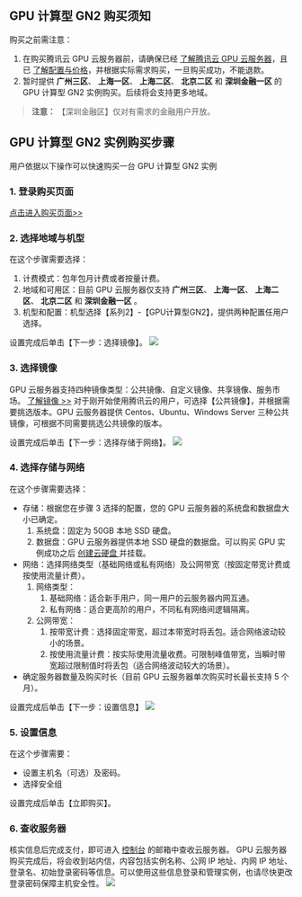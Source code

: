 ##  GPU 计算型 GN2 购买须知
购买之前需注意：
1. 在购买腾讯云 GPU 云服务器前，请确保已经 [了解腾讯云 GPU 云服务器](/doc/product/560/8015l)，且已 [了解配置与价格](/doc/product/560/8025)，并根据实际需求购买，一旦购买成功，不能退款。
2. 暂时提供  **广州三区**、 **上海一区**、 **上海二区**、 **北京二区** 和 **深圳金融一区** 的 GPU 计算型 GN2 实例购买。后续将会支持更多地域。
>**注意：**
>【深圳金融区】仅对有需求的金融用户开放。


##  GPU 计算型 GN2 实例购买步骤
用户依据以下操作可以快速购买一台 GPU 计算型 GN2 实例
### 1. 登录购买页面
[点击进入购买页面>>](https://buy.qcloud.com/cvm?regionId=8&zoneId=800002&generation=v2&deviceType=gpu&tabIndex=1)
### 2. 选择地域与机型
在这个步骤需要选择：
1. 计费模式：包年包月计费或者按量计费。
2. 地域和可用区：目前 GPU 云服务器仅支持 **广州三区**、 **上海一区**、 **上海二区**、 **北京二区** 和 **深圳金融一区** 。
3. 机型和配置：机型选择【系列2】-【GPU计算型GN2】，提供两种配置任用户选择。

设置完成后单击【下一步：选择镜像】。
 ![](//mc.qcloudimg.com/static/img/550bf1efa9c9471d2967192f2d0e7478/image.png)
### 3. 选择镜像
GPU 云服务器支持四种镜像类型：公共镜像、自定义镜像、共享镜像、服务市场。 [了解镜像 >>](/doc/product/213/4940)
对于刚开始使用腾讯云的用户，可选择【公共镜像】，并根据需要挑选版本。GPU 云服务器提供 Centos、Ubuntu、Windows Server 三种公共镜像，可根据不同需要挑选公共镜像的版本。

设置完成后单击【下一步：选择存储于网络】。
![](//mc.qcloudimg.com/static/img/63210bc3654107b68336d1e92789b000/image.png)
### 4. 选择存储与网络
在这个步骤需要选择：
- 存储：根据您在步骤 3 选择的配置，您的 GPU 云服务器的系统盘和数据盘大小已确定。
	1. 系统盘：固定为 50GB 本地 SSD 硬盘。
	2. 数据盘：GPU 云服务器提供本地 SSD 硬盘的数据盘。可以购买 GPU 实例成功之后 [创建云硬盘 ](/doc/product/362/5744#.E5.88.9B.E5.BB.BA.E5.BC.B9.E6.80.A7.E4.BA.91.E7.9B.98)并挂载。
- 网络：选择网络类型（基础网络或私有网络）及公网带宽（按固定带宽计费或按使用流量计费）。
	1. 网络类型：
		1. 基础网络：适合新手用户，同一用户的云服务器内网互通。
		2. 私有网络：适合更高阶的用户，不同私有网络间逻辑隔离。
	2. 公网带宽：
		1. 按带宽计费：选择固定带宽，超过本带宽时将丢包。适合网络波动较小的场景。
		2. 按使用流量计费：按实际使用流量收费。可限制峰值带宽，当瞬时带宽超过限制值时将丢包（适合网络波动较大的场景）。
- 确定服务器数量及购买时长（目前 GPU 云服务器单次购买时长最长支持 5 个月）。

设置完成后单击【下一步：设置信息】
![](//mc.qcloudimg.com/static/img/fad7f5a70733d8d2b8eea5ca4d675f2f/image.png)
### 5. 设置信息
在这个步骤需要：
- 设置主机名（可选）及密码。
- 选择安全组

设置完成后单击【立即购买】。
### 6. 查收服务器
核实信息后完成支付，即可进入 [控制台](https://console.qcloud.com/cvm) 的邮箱中查收云服务器。
GPU 云服务器购买完成后，将会收到站内信，内容包括实例名称、公网 IP 地址、内网 IP 地址、登录名、初始登录密码等信息。可以使用这些信息登录和管理实例，也请尽快更改登录密码保障主机安全性。
![](//mc.qcloudimg.com/static/img/2003b614e24ea973f9c03a9c084380ce/image.png)


